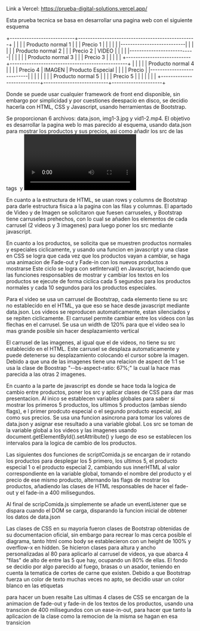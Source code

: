 Link a Vercel: https://prueba-digital-solutions.vercel.app/

Esta prueba tecnica se basa en desarrollar una pagina web con el siguiente esquema

+---------------------------+-------------------------------------------------+
|                           |                                                 |
|     Producto normal 1     |                                                 |
|          Precio 1         |                                                 |
|                           |                                                 |
|---------------------------|                                                 |
|                           |                                                 |
|     Producto normal 2     |                                                 |
|          Precio 2         |                      VIDEO                      |
|                           |                                                 |
|---------------------------|                                                 |
|                           |                                                 |
|     Producto normal 3     |                                                 |
|          Precio 3         |                                                 |
|                           |                                                 |
+---------------------------+-------------------------------------------------+
|                           |                           |                     |
|     Producto normal 4     |                           |                     |
|          Precio 4         |         IMAGEN            |  Producto Especial  |
|                           |                           |       Precio        |
|---------------------------|                           |                     |
|                           |                           |                     |
|     Producto normal 5     |                           |                     |
|          Precio 5         |                           |                     |
|                           |                           |                     |
+---------------------------+---------------------------+---------------------+

Donde se puede usar cualquier framework de front end disponible, sin embargo por simplicidad y por cuestiones deespacio en disco,
se decidio hacerla con HTML, CSS y Javascript, usando herramientas de Bootstrap.

Se proporcionan 6 archivos: data.json, img1-3.jpg y vid1-2.mp4. El objetivo es desarrollar la pagina web lo mas parecido al esquema, usando
data.json para mostrar los productos y sus precios, asi como añadir los src de las tags <img> y <video>

En cuanto a la estructura de HTML, se usan rows y columns de Bootstrap para darle estructura fisica a la pagina con las filas y columnas. 
El apartado de Video y de Imagen se solicitaron que fuesen carruseles, y Bootstrap tiene carruseles prehechos, con lo cual se añaden los
elementos de cada carrusel (2 videos y 3 imagenes) para luego poner los src mediante javascript.

En cuanto a los productos, se solicita que se muestren productos normales y especiales ciclicamente, y usando una funcion en javascript y una clase en CSS
se logra que cada vez que los productos vayan a cambiar, se haga una animacion de Fade-out y Fade-in con los nuevos productos a mostrarse
Este ciclo se logra con setInterval() en Javascript, haciendo que las funciones responsables de mostrar y cambiar los textos en los productos
se ejecute de forma ciclica cada 5 segundos para los productos normales y cada 10 segundos para los productos especiales.

Para el video se usa un carrusel de Bootstrap, cada elemento tiene su src no establecido en el HTML, ya que eso se hace desde javascript
mediante data.json. Los videos se reproducen automaticamente, estan silenciados y se repiten ciclicamente. El carrusel permite cambiar entre los videos
con las flechas en el carrusel. Se usa un width de 120% para que el video sea lo mas grande posible sin hacer desplazamiento vertical

El carrusel de las imagenes, al igual que el de videos, no tiene su src establecido en el HTML. Este carrusel se desplaza automaticamente
y puede detenerse su desplazamiento colocando el cursor sobre la imagen. Debido a que una de las imagenes tiene una relacion de aspect de 1:1
se usa la clase de Boostrap "--bs-aspect-ratio: 67%;" la cual la hace mas parecida a las otras 2 imagenes.

En cuanto a la parte de javascript es donde se hace toda la logica de cambio entre productos, poner los src y aplicar clases de CSS para dar mas
presentacion.
Al inico se establecen variables globales para saber si mostrar los primeros 5 productos, los ultimos 5 productos (ambas siendo flags), e
l primer prodcuto especial o el segundo producto especial, asi como sus precios.
Se usa una funcion asincrona para tomar los valores de data.json y asignar ese resultado a una variable global.
Los src se toman de la variable global a los videos y las imagenes usando document.getElementById().setAttribute() y luego de eso se establecen
los intervalos para la logica de cambio de los productos.

Las siguientes dos funciones de scriptComida.js se encargan de ir rotando los productos para desplegar los 5 primero, los ultimos 5, el producto
especial 1 o el producto especial 2, cambiando sus innerHTML al valor correspondiente en la variable global, tomando el nombre del producto
y el precio de ese mismo producto, alternando las flags de mostrar los productos, añadiendo las clases de HTML responsables de hacer
el fade-out y el fade-in a 400 milisegundos.

Al final de scripComida.js simplemente se añade un eventListener que se dispara cuando el DOM se carga, disparando la funcion inicial de obtener los datos
de data.json

Las clases de CSS en su mayoria fueron clases de Bootstrap obtenidas de su documentacion oficial, sin embargo para recrear lo mas cerca posible
el diagrama, tanto html como body se establecieron con un height de 100% y overflow-x en hidden.
Se hicieron clases para altura y ancho personalizadas al 80 para aplicarlo al carrusel de videos, ya que abarca 4 "filas" de alto de entre las 5 que hay,
ocupando un 80% de ellas.
El fondo se decidio por algo parecido al fuego, brasas o un asador, teniendo en cuenta la tematica de cortes de carne que existen.
Debido a que Bootstrap fuerza un color de texto muchas veces no apto, se decidio usar un color blanco en las etiquetas <p> para hacer un buen resalte
Las ultimas 4 clases de CSS se encargan de la animacion de fade-out y fade-in de los textos de los productos, usando una transcion de 400 milisegundos
con un ease-in-out, para hacer que tanto la aplicacion de la clase como la remocion de la misma se hagan en esa transicion
